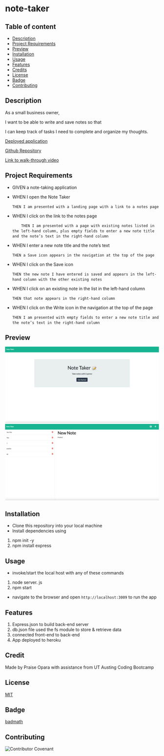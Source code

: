# note-taker

## Table of content

* [Description](#description)
* [Project Requirements](#projectrequirements)
* [Preview](#preview)
* [Installation](#installation)
* [Usage](#usage)
* [Features](#features)
* [Credits](#credits)
* [License](#license)
* [Badge](#badge)
* [Contributing](#contributing)

## Description

As a small business owner, 

I want to be able to write and save notes so that 

I can keep track of tasks I need to complete and organize my thoughts.

[Deployed application](https://note-taker-28.herokuapp.com/)

[Github Repository](https://github.com/kingopara/note-taker)

[Link to walk-through video](https://drive.google.com/file/d/1_rh0ZC2yD1hjaONjkE_87j4GhBniZbjZ/view?usp=sharing)


## Project Requirements

* GIVEN a note-taking application

* WHEN I open the Note Taker
    
    `THEN I am presented with a landing page with a link to a notes page`

* WHEN I click on the link to the notes page

    `    THEN I am presented with a page with existing notes listed in the left-hand column, plus empty fields to enter a new note title and the note’s text in the right-hand column`

* WHEN I enter a new note title and the note’s text

    `THEN a Save icon appears in the navigation at the top of the page`

* WHEN I click on the Save icon

    `THEN the new note I have entered is saved and appears in the left-hand column with the other existing notes`

* WHEN I click on an existing note in the list in the left-hand column

    `THEN that note appears in the right-hand column`

* WHEN I click on the Write icon in the navigation at the top of the page

    `THEN I am presented with empty fields to enter a new note title and the note’s text in the right-hand column`

## Preview
![Preview 1](public/assets/img/noteTk2.png)
![Preview 2](public/assets/img/noteTk1.phg.png)

## Installation

* Clone this repository into your local machine
* Install dependencies using 
1. npm init -y
2. npm install express

## Usage

* invoke/start the local host with any of these commands

1. node server. js
2. npm start

* navigate to the browser and open `http://localhost:3009` to run the app

## Features

1. Express.json to build back-end server
2. db.json file used the fs module to store & retrieve data
3. connected front-end to back-end
4. App deployed to heroku

## Credit

Made by Praise Opara with assistance from UT Austing Coding Bootcamp

## License

[MIT](https://opensource.org/licenses/MIT)

## Badge

[badmath](https://img.shields.io/github/languages/top/nielsenjared/badmath)

## Contributing

![Contributor Covenant](https://img.shields.io/badge/Contributor%20Covenant-2.0-4baaaa.svg)